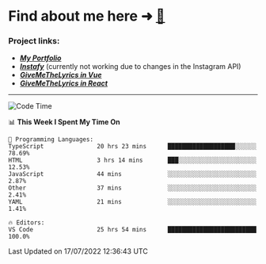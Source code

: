 # Find about me here ➜ [🧑](https://pauabella.dev)

### Project links:
- ***[My Portfolio](https://pauabella.dev)***
- ***[Instafy](https://instafy.me)*** (currently not working due to changes in the Instagram API)
- ***[GiveMeTheLyrics in Vue](https://lyrics.pauabella.dev)***
- ***[GiveMeTheLyrics in React](https://pauabella.dev/GiveMeTheLyrics)***

---
<!--START_SECTION:waka-->
![Code Time](http://img.shields.io/badge/Code%20Time-1%2C284%20hrs%2029%20mins-blue)

📊 **This Week I Spent My Time On** 

```text
💬 Programming Languages: 
TypeScript               20 hrs 23 mins      ███████████████████░░░░░░   78.69% 
HTML                     3 hrs 14 mins       ███░░░░░░░░░░░░░░░░░░░░░░   12.53% 
JavaScript               44 mins             ░░░░░░░░░░░░░░░░░░░░░░░░░   2.87% 
Other                    37 mins             ░░░░░░░░░░░░░░░░░░░░░░░░░   2.41% 
YAML                     21 mins             ░░░░░░░░░░░░░░░░░░░░░░░░░   1.41%

🔥 Editors: 
VS Code                  25 hrs 54 mins      █████████████████████████   100.0%

```


 Last Updated on 17/07/2022 12:36:43 UTC
<!--END_SECTION:waka-->
